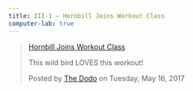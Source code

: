 ```yaml
---
title: III-1 — Hornbill Joins Workout Class
computer-lab: true
---
```



<div class="fb-video" data-href="https://www.facebook.com/thedodosite/videos/1127785707356103/" data-width="500" data-show-text="true"><blockquote cite="https://www.facebook.com/thedodosite/videos/1127785707356103/" class="fb-xfbml-parse-ignore"><a href="https://www.facebook.com/thedodosite/videos/1127785707356103/">Hornbill Joins Workout Class</a><p>This wild bird LOVES this workout!</p>Posted by <a href="https://www.facebook.com/thedodosite/">The Dodo</a> on Tuesday, May 16, 2017</blockquote></div>
